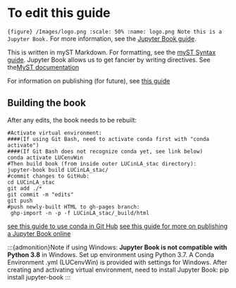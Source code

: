 # To edit this guide

`{figure} /Images/logo.png :scale: 50% :name: logo.png Note this is a Jupyter Book.`
For more information, see the [Jupyter Book guide](https://jupyterbook.org/intro.html).

This is written in myST Markdown. For formatting, see the [myST Syntax guide](https://myst-parser.readthedocs.io/en/latest/syntax/syntax.html). Jupyter Book allows us to get fancier by writing directives. See the[MyST documentation](https://myst-parser.readthedocs.io/)

For information on publishing (for future), see [this guide](https://github.com/pabloinsente/jupyter-book-tutorial)

## Building the book

After any edits, the book needs to be rebuilt:

    #Activate virtual environment:
    ####(If using Git Bash, need to activate conda first with "conda activate")
    ####(If Git Bash does not recognize conda yet, see link below)
    conda activate LUCenvWin
    #Then build book (from inside outer LUCinLA_stac directory):
    jupyter-book build LUCinLA_stac/
    #commit changes to GitHub:
    cd LUCinLA_stac
    git add ./*
    git commit -m "edits"
    git push
    #push newly-built HTML to gh-pages branch:
     ghp-import -n -p -f LUCinLA_stac/_build/html

[see this guide to use conda in Git Hub](https://discuss.codecademy.com/t/setting-up-conda-in-git-bash/534473)
[see this guide for more on publishing a Jupyter Book online](https://jupyterbook.org/start/publish.html)

:::{admonition}Note if using Windows:
**Jupyter Book is not compatible with Python 3.8** in Windows. Set up environment using Python 3.7.
A Conda Environment .yml (LUCenvWin) is provided with settings for Windows. After creating and activating virtual environment,
need to install Jupyter Book: pip install jupyter-book
:::